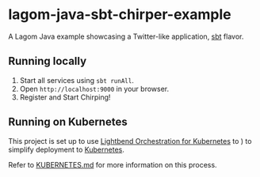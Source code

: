# lagom-java-sbt-chirper-example

A Lagom Java example showcasing a Twitter-like application, [sbt](https://www.scala-sbt.org/) flavor.

## Running locally

1) Start all services using `sbt runAll`.
2) Open `http://localhost:9000` in your browser.
3) Register and Start Chirping!

## Running on Kubernetes

This project is set up to use [Lightbend Orchestration for Kubernetes](https://developer.lightbend.com/docs/lightbend-orchestration-kubernetes/latest/) to
) to simplify deployment to [Kubernetes](https://kubernetes.io/).

Refer to [KUBERNETES.md](KUBERNETES.md) for more information on this process.
